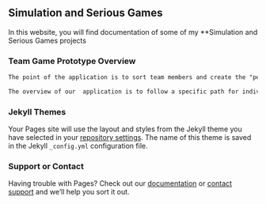 ## Simulation and Serious Games

In this website, you will find documentation of some of my **Simulation and Serious Games projects 

### Team Game Prototype Overview


```markdown
The point of the application is to sort team members and create the "perfect" team based on skills and values. 

The overview of our  application is to follow a specific path for individual users to follow based on their choices. The users start by seeings two doors. On top of these doors, there are blocks that contain text. Each text represents a specific skill in which the user has to decide which one is more important. As soon as they enter the door they believe is under the most important skill, they are given more paths to take. It could be scenarios or skills. After entering more doors, they are welcomed with other team members who share the same values. Since this is a porotype, it lacks the servers needed to connect other users and see how well this application works. Furthermore, this is not taking in consideration **specific** reasons on why a team should be assembled as such. For example, maybe a team will get stuck with programmers for a game that requires more than just on job description. There needs to be a way to sort teams not just by skills, but in terms of what the team actually needs to finish the job. What it does strongly is allow players to visually see what paths they take. This evolved from the mindset of the classic job application. Rather, it is a overglorified version of a job applcation's questionaire. In terms of our prototype, I am pretty sure it works well. 

```


### Jekyll Themes

Your Pages site will use the layout and styles from the Jekyll theme you have selected in your [repository settings](https://github.com/dc21696/dc21696.github.io/settings). The name of this theme is saved in the Jekyll `_config.yml` configuration file.

### Support or Contact

Having trouble with Pages? Check out our [documentation](https://help.github.com/categories/github-pages-basics/) or [contact support](https://github.com/contact) and we’ll help you sort it out.
